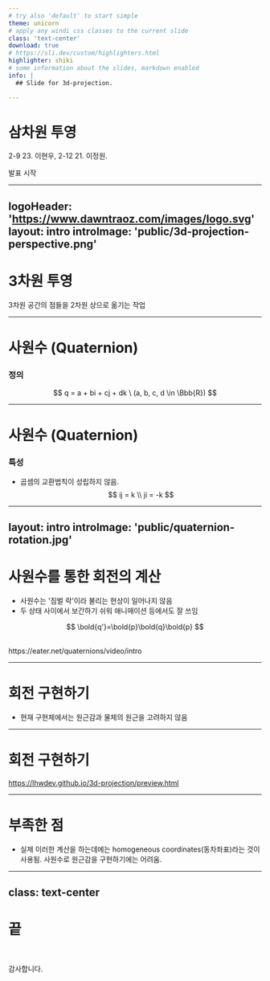```yaml
---
# try also 'default' to start simple
theme: unicorn
# apply any windi css classes to the current slide
class: 'text-center'
download: true
# https://sli.dev/custom/highlighters.html
highlighter: shiki
# some information about the slides, markdown enabled
info: |
  ## Slide for 3d-projection.

---
```


# 삼차원 투영

2-9 23. 이현우, 2-12 21. 이정원.

<div class="pt-12">
  <span @click="$slidev.nav.next" class="px-2 p-1 rounded cursor-pointer" hover="bg-white bg-opacity-10">
    발표 시작 <carbon:arrow-right class="inline"/>
  </span>
</div>

<a href="https://github.com/lhwdev/project-3d-projection" target="_blank" alt="GitHub"
  class="abs-br m-6 text-xl icon-btn opacity-50 !border-none !hover:text-white">
  <carbon-logo-github />
</a>

<!--
발표 시작!
-->

---
logoHeader: 'https://www.dawntraoz.com/images/logo.svg'
layout: intro
introImage: 'public/3d-projection-perspective.png'
---

# 3차원 투영

3차원 공간의 점들을 2차원 상으로 옮기는 작업




<!--
You can have `style` tag in markdown to override the style for the current page.
Learn more: https://sli.dev/guide/syntax#embedded-styles
-->

<!-- <style>
h1 {
  background-color: #2B90B6;
  background-image: linear-gradient(45deg, #4EC5D4 10%, #146b8c 20%);
  background-size: 100%;
  -webkit-background-clip: text;
  -moz-background-clip: text;
  -webkit-text-fill-color: transparent;
  -moz-text-fill-color: transparent;
}
</style> -->

---

# 사원수 (Quaternion)


### 정의

$$
q = a + bi + cj + dk \ (a, b, c, d \in \Bbb{R})
$$

---

# 사원수 (Quaternion)

### 특성

- 곱셈의 교환법칙이 성립하지 않음.
  $$
  ij = k \\
  ji = -k
  $$


---
layout: intro
introImage: 'public/quaternion-rotation.jpg'
---

# 사원수를 통한 회전의 계산

- 사원수는 '짐벌 락'이라 불리는 현상이 일어나지 않음
- 두 상태 사이에서 보간하기 쉬워 애니매이션 등에서도 잘 쓰임


$$
\bold{q'}=\bold{p}\bold{q}\bold{p}
$$

<br>
https://eater.net/quaternions/video/intro


---

# 회전 구현하기

- 현재 구현체에서는 원근감과 물체의 원근을 고려하지 않음



---

# 회전 구현하기
https://lhwdev.github.io/3d-projection/preview.html


---

# 부족한 점
- 실제 이러한 계산을 하는데에는 homogeneous coordinates(동차좌표)라는 것이 사용됨.
  사원수로 원근감을 구현하기에는 어려움.

---
class: text-center
---

# 끝

<br>

감사합니다.

<a href="https://github.com/lhwdev/project-3d-projection" target="_blank" alt="GitHub"
  class="abs-br m-6 text-xl icon-btn opacity-50 !border-none !hover:text-white">
  <carbon-logo-github />
</a>


